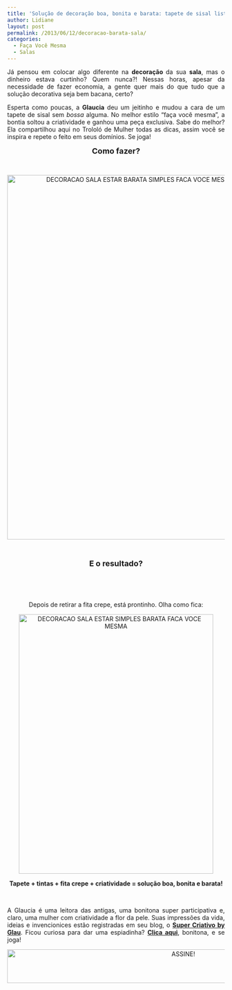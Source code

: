 ```yaml
---
title: 'Solução de decoração boa, bonita e barata: tapete de sisal listrado'
author: Lidiane
layout: post
permalink: /2013/06/12/decoracao-barata-sala/
categories:
  - Faça Você Mesma
  - Salas
---
```

<p style="text-align: justify;">
  Já pensou em colocar algo diferente na <strong>decoração </strong>da sua <strong>sala</strong>, mas o dinheiro estava curtinho? Quem nunca?! Nessas horas, apesar da necessidade de fazer economia, a gente quer mais do que tudo que a solução decorativa seja bem bacana, certo?
</p>

<p style="text-align: justify;" align="justify">
  Esperta como poucas, a <strong>Glaucia</strong> deu um jeitinho e mudou a cara de um tapete de sisal sem <em>bossa</em> alguma. No melhor estilo “faça você mesma”, a bontia soltou a criatividade e ganhou uma peça exclusiva. Sabe do melhor? Ela compartilhou aqui no Trololó de Mulher todas as dicas, assim você se inspira e repete o feito em seus domínios. Se joga!
</p>

<!--more-->

<p align="center">
  <strong><span style="font-size: large;">Como fazer?</span></strong>
</p>

&nbsp;

<p align="center">
  <a href="https://www.trololodemulher.com.br/2013/05/DECORACAO-SALA-ESTAR-BARATA-SIMPLES-FACA-VOCE-MESMA.png"><img class="alignnone size-full wp-image-9464" src="https://www.trololodemulher.com.br/2013/05/DECORACAO-SALA-ESTAR-BARATA-SIMPLES-FACA-VOCE-MESMA.png" alt="DECORACAO SALA ESTAR BARATA SIMPLES FACA VOCE MESMA" width="600" height="843" /></a>
</p>

&nbsp;

<p align="center">
  <strong><span style="font-size: large;">E o resultado?</span></strong>
</p>

&nbsp;

&nbsp;

<p align="center">
  Depois de retirar a fita crepe, está prontinho. Olha como fica:
</p>

<p align="center">
  <a href="https://www.trololodemulher.com.br/2013/05/DECORACAO-SALA-ESTAR-SIMPLES-BARATA-FACA-VOCE-MESMA.jpg"><img class="alignnone size-full wp-image-9465" src="https://www.trololodemulher.com.br/2013/05/DECORACAO-SALA-ESTAR-SIMPLES-BARATA-FACA-VOCE-MESMA.jpg" alt="DECORACAO SALA ESTAR SIMPLES BARATA FACA VOCE MESMA" width="450" height="600" /></a>
</p>

<p align="center">
  <strong>Tapete + tintas + fita crepe + criatividade = solução boa, bonita e barata!</strong>
</p>

&nbsp;

<p style="text-align: justify;" align="center">
  A Glaucia é uma leitora das antigas, uma bonitona super participativa e, claro, uma mulher com criatividade a flor da pele. Suas impressões da vida, ideias e invencionices estão registradas em seu blog, o <strong><a href="http://supercriativobyglau.blogspot.com.br/" target="_blank" rel="noopener noreferrer">Super Criativo by Glau</a></strong>. Ficou curiosa para dar uma espiadinha? <strong><a href="http://supercriativobyglau.blogspot.com.br/" target="_blank" rel="noopener noreferrer">Clica aqui</a></strong>, bonitona, e se joga!
</p>

<p align="center">
  <a href="http://feedburner.google.com/fb/a/mailverify?uri=blogBichaFemea&loc=en_US" target="_blank" rel="noopener noreferrer"><img class="alignnone size-full wp-image-10439" src="https://www.trololodemulher.com.br/2014/09/ASSINE.png" alt="ASSINE!" width="800" height="78" /></a>
</p>